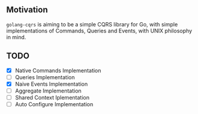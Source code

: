 ## Motivation 

`golang-cqrs` is aiming to be a simple CQRS library for Go, with simple implementations of Commands, Queries and Events, with UNIX philosophy in mind. 

## TODO
* [x] Native Commands Implementation
* [ ] Queries Implementation
* [x] Naive Events Implementation
* [ ] Aggregate Implementation
* [ ] Shared Context Iplementation
* [ ] Auto Configure Implementation